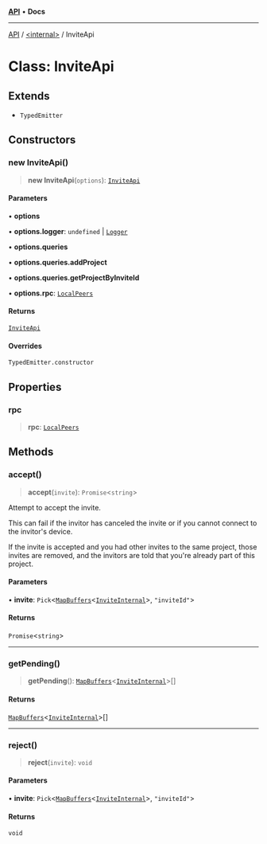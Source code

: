 [**API**](../../README.md) • **Docs**

***

[API](../../README.md) / [\<internal\>](../README.md) / InviteApi

# Class: InviteApi

## Extends

- `TypedEmitter`

## Constructors

### new InviteApi()

> **new InviteApi**(`options`): [`InviteApi`](InviteApi.md)

#### Parameters

• **options**

• **options.logger**: `undefined` \| [`Logger`](Logger.md)

• **options.queries**

• **options.queries.addProject**

• **options.queries.getProjectByInviteId**

• **options.rpc**: [`LocalPeers`](LocalPeers.md)

#### Returns

[`InviteApi`](InviteApi.md)

#### Overrides

`TypedEmitter.constructor`

## Properties

### rpc

> **rpc**: [`LocalPeers`](LocalPeers.md)

## Methods

### accept()

> **accept**(`invite`): `Promise`\<`string`\>

Attempt to accept the invite.

This can fail if the invitor has canceled the invite or if you cannot
connect to the invitor's device.

If the invite is accepted and you had other invites to the same project,
those invites are removed, and the invitors are told that you're already
part of this project.

#### Parameters

• **invite**: `Pick`\<[`MapBuffers`](../type-aliases/MapBuffers.md)\<[`InviteInternal`](../type-aliases/InviteInternal.md)\>, `"inviteId"`\>

#### Returns

`Promise`\<`string`\>

***

### getPending()

> **getPending**(): [`MapBuffers`](../type-aliases/MapBuffers.md)\<[`InviteInternal`](../type-aliases/InviteInternal.md)\>[]

#### Returns

[`MapBuffers`](../type-aliases/MapBuffers.md)\<[`InviteInternal`](../type-aliases/InviteInternal.md)\>[]

***

### reject()

> **reject**(`invite`): `void`

#### Parameters

• **invite**: `Pick`\<[`MapBuffers`](../type-aliases/MapBuffers.md)\<[`InviteInternal`](../type-aliases/InviteInternal.md)\>, `"inviteId"`\>

#### Returns

`void`
